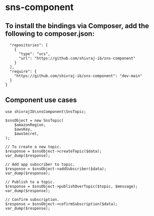 # sns-component

## To install the bindings via Composer, add the following to composer.json:
```{
  "repositories": [
    {
      "type": "vcs",
      "url": "https://github.com/shivraj-ib/sns-component"
    }
  ],
  "require": {
    "https://github.com/shivraj-ib/sns-component": "dev-main"
  }
}
```

## Component use cases

```
use shivrajIb\snsComponent\SnsTopic;

$snsObject = new SnsTopic(
    $amazonRegion,
    $awsKey,
    $awsSecret,
);

// To create a new topic.
$response = $snsObject->createTopic($data);
var_dump($response);

// Add app subscriber to topic.
$response = $snsObject->addSubscriber($data);
var_dump($response);

// Publish to a topic.
$response = $snsObject->publishOverTopic($topic, $message);
var_dump($response);

// Confirm subscription.
$response = $snsObject->cofirmSubscription($data);
var_dump($response);
```